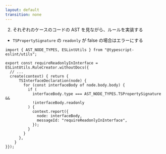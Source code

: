 ```yaml
---
layout: default
transition: none
---
```


<style scoped>
.small-code-ts {
  .slidev-code {
    font-size: 0.9rem !important;
    line-height: 0rem !important;
  }
}
</style>

<div class="_bullet">

2. それぞれのケースのコードの AST を見ながら、ルールを実装する

</div>

<div class="small-code-ts">

<div class="_bullet">

* `TSPropertySignature` の `readonly` が false の場合はエラーにする

</div>

```ts{*|6-19|7-17}
import { AST_NODE_TYPES, ESLintUtils } from "@typescript-eslint/utils";

export const requireReadonlyInInterface = ESLintUtils.RuleCreator.withoutDocs({
  // ...
  create(context) { return {
      TSInterfaceDeclaration(node) {
        for (const interfaceBody of node.body.body) {
          if (
            interfaceBody.type === AST_NODE_TYPES.TSPropertySignature &&
            !interfaceBody.readonly
          ) {
            context.report({
              node: interfaceBody,
              messageId: "requireReadonlyInInterface",
            });
          }
        }
      },
    }
}});
```

</div>
